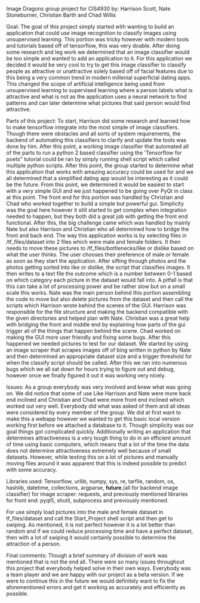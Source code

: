 Image Dragons group project for CIS4930 by: Harrison Scott, Nate Stoneburner, Christian Barth and Chad Willis

Goal: The goal of this project simply started with wanting to build an application that could use image recognition to classify images using
unsupervised learning. This portion was tricky however with modern tools and tutorials based off of tensorflow, this was very doable.
After doing some research and leg work we determined that an image classifier would be too simple and wanted to add an application to it.
For this application we decided it would be very cool to try to get this image classifier to classify people as attractive or unattractive
solely based off of facial features due to this being a very common trend in modern millenial superficial dating apps. This changed the
scope of artificial intelligence being used from unsupervised learning to supervised learning where a person labels what is attractive and
what is not as the application uses a neural network to find patterns and can later determine what pictures that said person would find attractive.

Parts of this project: To start, Harrison did some research and learned how to make tensorflow integrate into the most simple of image
classifiers. Though there were obstacles and all sorts of system requirements, the backend of automating this classifiers to clarify
and update the tools was done by him. After this point, a working image classifier that automated all of the parts to run a python 2 based
classifier using the 'Tensorflow for poets" tutorial could be ran by simply running shell script which called multiple python scripts.
After this point, the group started to determine what this application that works with amazing accuracy could be used for and we all
determined that a simplified dating app would be interesting as it could be the future. From this point, we determined it would be easiest to
start with a very simple GUI and we just happened to be going over PyQt in class at this point. The front end for this portion was handled by
Christian and Chad who worked together to build a simple but powerful gui. Simplicity was the goal here however it still started to get 
complex when integration needed to happen, but they both did a great job with getting the front end functional. After this, the big challenge
came which was handled by mainly Nate but also Harrison and Christian who all determined how to bridge the front and back end. The way this
application works is by selecting files in /tf_files/dataset into 2 files which were male and female folders. It then needs to move these
pictures to /tf_files/bottlenecks/like or dislike based on what the user thinks. The user chooses their preference of male or female as
soon as they start the application. After sifting through photos and the photos getting sorted into like or dislike, the script that
classifies images. It then writes to a text file the outcome which is a number between 0-1 based on which category each picture in the 
dataset would fall into. A pitfall is that this can take a lot of processing power and be rather slow but on a small scale this works.
Nate was the main person behind this portion assembling the code to move but also delete pictures from the dataset and then call the scripts
which Harrison wrote behind the scenes of the GUI. Harrison was responsible for the file structure and making the backend compatible with
the given directories and helped plan with Nate. Christian was a great help with bridging the front and middle end by explaining how parts
of the gui trigger all of the things that happen behind the scene. Chad worked on making the GUI more user friendly and fixing some bugs.
After this happened we needed pictures to test for our dataset. We started by using an image scraper that scrapes images off of bing written
in python by Nate and then determined an appropriate dataset size and a trigger threshold for when the classify script should be called.
After this we ran into numerous bugs which we all sat down for hours trying to figure out and debug, however once we finally figured it out
it was working very nicely.

Issues:  As a group everybody was very involved and knew what was going on. We did notice that some of use Like Harrison and Nate were more
back end inclined and Christian and Chad were more front end inclined which worked out very well. Everybody did what was asked of them and
all ideas were considered by every member of the group. We did at first want to make this a webapp however we wanted to get this basic
local version working first before we attached a database to it. Though simplicity was our goal things got complicated quickly. Additionally
writing an application that determines attractiveness is a very tough thing to do in an efficient amount of time using basic computers, which
means that a lot of the time the data does not determine attractiveness extremely well because of small datasets. However, while testing this
on a lot of pictures and manually moving files around it was apparent that this is indeed possible to predict with some accuracy.

Libraries used: Tensorflow, urllib, numpy, sys, re, tarfile, random, os, hashlib, datetime, collections, argparse, __future__,(all for backend image classifier)
for image scraper: requests, and previously mentioned libraries
for front end: pyqt5, shutil, subprocess and previously mentioned.

For use simply load pictures into the male and female dataset in tf_files/dataset and call the Start_Project shell script and then get to swiping.
As mentioned, it is not perfect however it is a lot better than random and if we could reduce processing time and have a perfect dataset,
then with a lot of swiping it would certainly possible to determine the attraction of a person.

Final comments: Though a brief summary of division of work was mentioned that is not the end all. There were so many issues throughout this
project that everybody helped solve in their own ways. Everybody was a team player and we are happy with our project as a beta version.
If we were to continue this in the future we would definitely want to fix the aforementioned errors and get it working as accurately and efficiently as possible.

